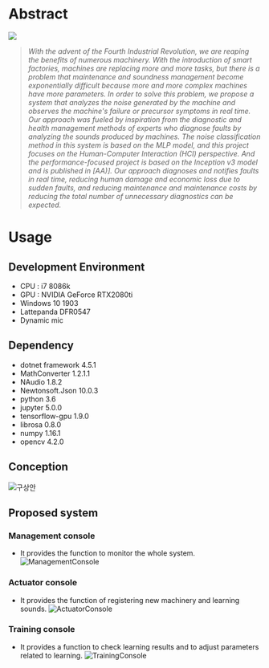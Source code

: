
# Abstract
[![](https://user-images.githubusercontent.com/25438139/90119211-3efeb680-dd94-11ea-918f-72ddc255e9e8.PNG)](https://youtu.be/BveubkMsziM)
>*With the advent of the Fourth Industrial Revolution, we are reaping the benefits of numerous machinery. With the introduction of smart factories, machines are replacing more and more tasks, but there is a problem that maintenance and soundness management become exponentially difficult because more and more complex machines have more parameters. In order to solve this problem, we propose a system that analyzes the noise generated by the machine and observes the machine's failure or precursor symptoms in real time. Our approach was fueled by inspiration from the diagnostic and health management methods of experts who diagnose faults by analyzing the sounds produced by machines. The noise classification method in this system is based on the MLP model, and this project focuses on the Human-Computer Interaction (HCI) perspective. And the performance-focused project is based on the Inception v3 model and is published in [AA)]. Our approach diagnoses and notifies faults in real time, reducing human damage and economic loss due to sudden faults, and reducing maintenance and maintenance costs by reducing the total number of unnecessary diagnostics can be expected.*

# Usage
## Development Environment
* CPU : i7 8086k
* GPU : NVIDIA GeForce RTX2080ti
* Windows 10 1903
* Lattepanda DFR0547
* Dynamic mic
## Dependency
* dotnet framework 4.5.1
* MathConverter 1.2.1.1
* NAudio 1.8.2
* Newtonsoft.Json 10.0.3
* python 3.6
* jupyter 5.0.0
* tensorflow-gpu 1.9.0
* librosa 0.8.0
* numpy 1.16.1
* opencv 4.2.0


## Conception
![구상안](https://user-images.githubusercontent.com/25438139/90116468-7ff4cc00-dd90-11ea-94f5-221128da021c.png)

## Proposed system
### Management console
* It provides the function to monitor the whole system.
![ManagementConsole](https://user-images.githubusercontent.com/25438139/90116475-82572600-dd90-11ea-9e33-8e079fdbb859.png)

### Actuator console
* It provides the function of registering new machinery and learning sounds.
![ActuatorConsole](https://user-images.githubusercontent.com/25438139/90116471-8125f900-dd90-11ea-8788-12d85dfab7bc.png)

### Training console
* It provides a function to check learning results and to adjust parameters related to learning.
![TrainingConsole](https://user-images.githubusercontent.com/25438139/90116473-81be8f80-dd90-11ea-8ba0-ba8fb33fb702.png)